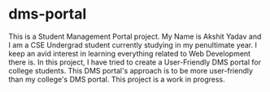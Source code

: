 # dms-portal
This is a Student Management Portal project.
My Name is Akshit Yadav and I am a CSE Undergrad student currently studying in my penultimate year.
I keep an avid interest in learning everything related to Web Development there is.
In this project, I have tried to create a User-Friendly DMS portal for college students.
This DMS portal's approach is to be more user-friendly than my college's DMS portal.
This project is a work in progress.
